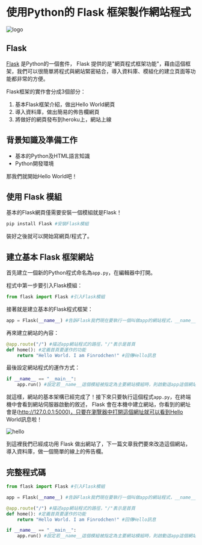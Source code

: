 # 使用Python的 Flask 框架製作網站程式

![logo](https://i.imgur.com/3Wyrabq.png)

## Flask

[Flask](https://flask.palletsprojects.com/en/1.1.x/) 是Python的一個套件， Flask 提供的是"網頁程式框架功能"，藉由這個框架，我們可以很簡單將程式與網站緊密結合，導入資料庫、模組化的建立頁面等功能都非常的方便。

Flask框架的實作會分成3個部分：

1) 基本Flask框架介紹，做出Hello World網頁
2) 導入資料庫，做出簡易的佈告欄網頁
3) 將做好的網頁發布到heroku上，網站上線

## 背景知識及準備工作

- 基本的Python及HTML語言知識
- Python開發環境

那我們就開始Hello World吧！

## 使用 Flask 模組

基本的Flask網頁僅需要安裝一個模組就是Flask！

```bash
pip install Flask #安裝Flask模組
```

裝好之後就可以開始寫網頁/程式了。

## 建立基本 Flask 框架網站

首先建立一個新的Python程式命名為`app.py`，在編輯器中打開。

程式中第一步要引入Flask模組：

```python
from flask import Flask #引入Flask模組
```

接著就是建立基本的Flask程式框架：

```python
app = Flask(__name__) #告訴Flask我們現在要執行一個叫做app的網站程式，__name__是Flask內的模組名稱
```

再來建立網站的內容：

```python
@app.route("/") #描述app網站程式的路徑，"/"表示是首頁
def home(): #定義首頁要運作的功能
    return "Hello World. I am Finrodchen!" #回傳Hello訊息
```

最後設定網站程式的運作方式：

```python
if __name__ == "__main__":
    app.run() #設定若__name__這個模組被指定為主要網站模組時，則啟動這app這個網站，執行app中的功能
```

就這樣，網站的基本架構已經完成了！接下來只要執行這個程式`app.py`，在終端機中會看到網站伺服器啟動的敘述， Flask 會在本機中建立網站，你看到的網址會是(<http://127.0.0.1:5000)，只要在瀏覽器中打開這個網址就可以看到Hello> World訊息啦！

![hello](https://i.imgur.com/R9dB2N8.png)

到這裡我們已經成功用 Flask 做出網站了，下一篇文章我們要來改造這個網站，導入資料庫，做一個簡單的線上的佈告欄。

## 完整程式碼

```python
from flask import Flask #引入Flask模組

app = Flask(__name__) #告訴Flask我們現在要執行一個叫做app的網站程式，__name__是Flask內的模組名稱

@app.route("/") #描述app網站程式的路徑，"/"表示是首頁
def home(): #定義首頁要運作的功能
    return "Hello World. I am Finrodchen!" #回傳Hello訊息

if __name__ == "__main__":
    app.run() #設定若__name__這個模組被指定為主要網站模組時，則啟動這app這個網站，執行app中的功能
```
